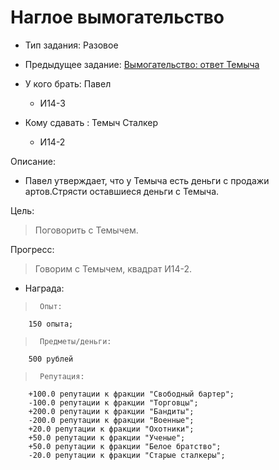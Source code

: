 # Наглое вымогательство
 - Тип задания: Разовое
 - Предыдущее задание: [Вымогательство: ответ Темыча](/quests/all/quests/15/)

 - У кого брать: Павел
 	- И14-3
 - Кому сдавать : Темыч Сталкер
 	- И14-2
 
 Описание:
 
 - Павел утверждает, что у Темыча есть деньги с продажи артов.Стрясти оставшиеся деньги с Темыча.
 
 Цель:

 > Поговорить с Темычем.

 Прогресс:

 > Говорим с Темычем, квадрат И14-2.

 - Награда:
 
 >		Опыт:
		150 опыта;

 >		Предметы/деньги:
		500 рублей

 >		Репутация:
		+100.0 репутации к фракции "Свободный бартер";
		-100.0 репутации к фракции "Торговцы";
		+200.0 репутации к фракции "Бандиты";
		-200.0 репутации к фракции "Военные";
		+20.0 репутации к фракции "Охотники";
		+50.0 репутации к фракции "Ученые";
		+50.0 репутации к фракции "Белое братство";
		-20.0 репутации к фракции "Старые сталкеры";

